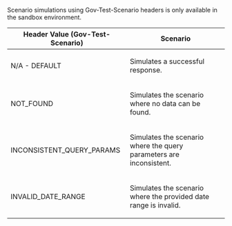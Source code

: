 <p>Scenario simulations using Gov-Test-Scenario headers is only available in the sandbox environment.</p>
<table>
    <thead>
        <tr>
            <th>Header Value (Gov-Test-Scenario)</th>
            <th>Scenario</th>
        </tr>
    </thead>
    <tbody>
        <tr>
            <td><p>N/A - DEFAULT</p></td>
            <td><p>Simulates a successful response.</p></td>
        </tr>
        <tr>
            <td><p>NOT_FOUND</p></td>
            <td><p>Simulates the scenario where no data can be found.</p></td>
        </tr>
        <tr>
            <td><p>INCONSISTENT_QUERY_PARAMS</p></td>
            <td><p>Simulates the scenario where the query parameters are inconsistent.</p></td>
        </tr>
        <tr>
            <td><p>INVALID_DATE_RANGE</p></td>
            <td><p>	
Simulates the scenario where the provided date range is invalid.</p></td>
        </tr>
    </tbody>
</table>